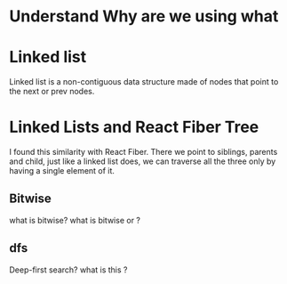 # Understand Why are we using what

# Linked list

Linked list is a non-contiguous data structure made of nodes that point to the next or prev nodes.

# Linked Lists and React Fiber Tree

I found this similarity with React Fiber. There we point to siblings, parents and child, just like a linked list does, we can traverse all the three only by having a single element of it.

## Bitwise

what is bitwise? what is bitwise or ?

## dfs

Deep-first search? what is this ?
